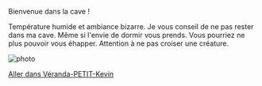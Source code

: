 Bienvenue dans la cave !

Température humide et ambiance bizarre.
Je vous conseil de ne pas rester dans ma cave.
Même si l'envie de dormir vous prends. 
Vous pourriez ne plus pouvoir vous éhapper.
Attention à ne pas croiser une créature.

![photo](https://previews.123rf.com/images/maroti/maroti1407/maroti140700719/29718506-une-cave-du-b%C3%A2timent-industriel-dans-un-mur-en-ruine.jpg)


[Aller dans Véranda-PETIT-Kevin](https://github.com/Yahyabey48/tp-labyrinthe/blob/Veranda-PETIT-Kevin/Veranda-PETIT-Kevin.md)
